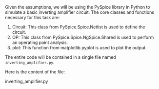 Given the assumptions, we will be using the PySpice library in Python to simulate a basic inverting amplifier circuit. The core classes and functions necessary for this task are:

1. Circuit: This class from PySpice.Spice.Netlist is used to define the circuit.
2. OP: This class from PySpice.Spice.NgSpice.Shared is used to perform an operating point analysis.
3. plot: This function from matplotlib.pyplot is used to plot the output.

The entire code will be contained in a single file named `inverting_amplifier.py`.

Here is the content of the file:

inverting_amplifier.py
